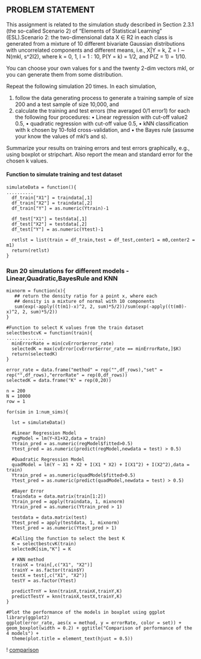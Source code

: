 ## PROBLEM STATEMENT
This assignment is related to the simulation study described in Section 2.3.1 (the so-called Scenario 2) of “Elements of Statistical Learning” (ESL).Scenario 2: the two-dimensional data X ∈ R2 in each class is generated from a mixture of 10 different bivariate Gaussian distributions with uncorrelated components and different means, i.e.,
      X|Y = k, Z = l ∼ N(mkl, s^2I2),
where k = 0, 1, l = 1 : 10, P(Y = k) = 1/2, and P(Z = 1) = 1/10. 

You can choose your own values for s and the twenty 2-dim vectors mkl, or you can generate them from some distribution.

Repeat the following simulation 20 times. In each simulation,
  1. follow the data generating process to generate a training sample of size 200 and a test sample of size 10,000, and
  2. calculate the training and test errors (the averaged 0/1 error1) for each the following four procedures:
    • Linear regression with cut-off value2 0.5,
    • quadratic regression with cut-off value 0.5,
    • kNN classification with k chosen by 10-fold cross-validation, and
    • the Bayes rule (assume your know the values of mkl’s and s).
    
Summarize your results on training errors and test errors graphically, e.g., using boxplot or stripchart. Also report the mean and standard error for the chosen k values.

#### Function to simulate training and test dataset
````
simulateData = function(){
..........
  df_train["X1"] = traindata[,1]
  df_train["X2"] = traindata[,2]
  df_train["Y"] = as.numeric(Ytrain)-1
  
  df_test["X1"] = testdata[,1]
  df_test["X2"] = testdata[,2]
  df_test["Y"] = as.numeric(Ytest)-1
  
  retlst = list(train = df_train,test = df_test,center1 = m0,center2 = m1)
  return(retlst)
}
````
### Run 20 simulations for different models - Linear,Quadratic,BayesRule and KNN
````
mixnorm = function(x){
   ## return the density ratio for a point x, where each 
   ## density is a mixture of normal with 10 components
   sum(exp(-apply((t(m1)-x)^2, 2, sum)*5/2))/sum(exp(-apply((t(m0)-x)^2, 2, sum)*5/2))
}

#Function to select K values from the train dataset
selectbestcvK = function(train){
..............
  minErrorRate = min(cvError$error_rate) 
  selectedK = max(cvError[cvError$error_rate == minErrorRate,]$K)
  return(selectedK) 
}

error_rate = data.frame("method" = rep("",df_rows),"set" = rep("",df_rows),"errorRate" = rep(0,df_rows))
selectedK = data.frame("K" = rep(0,20))

n = 200
N = 10000
row = 1

for(sim in 1:num_sims){
  
  lst = simulateData()
   
  #Linear Regression Model
  regModel = lm(Y~X1+X2,data = train)
  Ytrain_pred = as.numeric(regModel$fitted>0.5)
  Ytest_pred = as.numeric(predict(regModel,newdata = test) > 0.5)

  #Quadratic Regression Model
  quadModel = lm(Y ~ X1 + X2 + I(X1 * X2) + I(X1^2) + I(X2^2),data = train)
  Ytrain_pred = as.numeric(quadModel$fitted>0.5)
  Ytest_pred = as.numeric(predict(quadModel,newdata = test) > 0.5)
  
  #Bayer Error
  traindata = data.matrix(train[1:2])
  Ytrain_pred = apply(traindata, 1, mixnorm)
  Ytrain_pred = as.numeric(Ytrain_pred > 1)

  testdata = data.matrix(test)
  Ytest_pred = apply(testdata, 1, mixnorm)
  Ytest_pred = as.numeric(Ytest_pred > 1)

  #Calling the function to select the best K
  K = selectbestcvK(train)
  selectedK[sim,"K"] = K 
  
  # KNN method
  trainX = train[,c("X1", "X2")]
  trainY = as.factor(train$Y)
  testX = test[,c("X1", "X2")]
  testY = as.factor(Ytest)
  
  predictTrnY = knn(trainX,trainX,trainY,K)
  predictTestY = knn(trainX,testX,trainY,K)
}

#Plot the performance of the models in boxplot using ggplot
library(ggplot2)
ggplot(error_rate, aes(x = method, y = errorRate, color = set)) + geom_boxplot(width = 0.2) + ggtitle("Comparison of performance of the 4 models") +
  theme(plot.title = element_text(hjust = 0.5))
````

! [comparison](/Simulation_Study_ClassificationMethods/blob/master/comparison.png)
 
